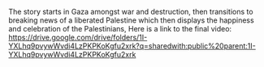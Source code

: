 
The story starts in Gaza amongst war and destruction, then transitions to breaking news
of a liberated Palestine which then displays the happiness and celebration of the
Palestinians, Here is a link to the final video: 
https://drive.google.com/drive/folders/1I-YXLhq9pvywWvdi4LzPKPKoKgfu2xrk?q=sharedwith:public%20parent:1I-YXLhq9pvywWvdi4LzPKPKoKgfu2xrk
